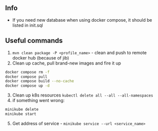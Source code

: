 ## Info
- If you need new database when using docker compose, it should be listed in init.sql

## Useful commands

1. `mvn clean package -P <profile_name>` - clean and push to remote docker hub (because of jib)
2. Clean up cache, pull brand-new images and fire it up
```bash
docker compose rm -f
docker compose pull
docker compose build --no-cache
docker compose up -d
```
3. Clean up k8s resources `kubectl delete all --all --all-namespaces`
4. if something went wrong:
```bash
minikube delete
minikube start
```
5. Get address of service - `minikube service --url <service_name>`
